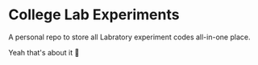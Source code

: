 # College Lab Experiments

A personal repo to store all Labratory experiment codes all-in-one place.


Yeah that's about it 🗿
